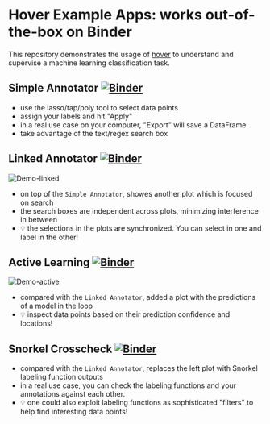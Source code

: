 # Hover Example Apps: works out-of-the-box on Binder

This repository demonstrates the usage of [hover](https://github.com/phurwicz/hover) to understand and supervise a machine learning classification task.

## Simple Annotator [![Binder](https://mybinder.org/badge_logo.svg)](https://mybinder.org/v2/gh/phurwicz/hover-binder/master?urlpath=/proxy/5006/app-simple-annotator)

-   use the lasso/tap/poly tool to select data points
-   assign your labels and hit "Apply"
-   in a real use case on your computer, "Export" will save a DataFrame
-   take advantage of the text/regex search box

## Linked Annotator [![Binder](https://mybinder.org/badge_logo.svg)](https://mybinder.org/v2/gh/phurwicz/hover-binder/master?urlpath=/proxy/5006/app-linked-annotator)

![Demo-linked](https://raw.githubusercontent.com/phurwicz/hover-gallery/main/0.4.1/app-linked-annotator.gif)

-   on top of the `Simple Annotator`, showes another plot which is focused on search
-   the search boxes are independent across plots, minimizing interference in between
-   :bulb: the selections in the plots are synchronized. You can select in one and label in the other!

## Active Learning [![Binder](https://mybinder.org/badge_logo.svg)](https://mybinder.org/v2/gh/phurwicz/hover-binder/master?urlpath=/proxy/5006/app-active-learning)

![Demo-active](https://raw.githubusercontent.com/phurwicz/hover-gallery/main/0.4.1/app-active-learning.gif)

-   compared with the `Linked Annotator`, added a plot with the predictions of a model in the loop
-   :bulb: inspect data points based on their prediction confidence and locations!

## Snorkel Crosscheck [![Binder](https://mybinder.org/badge_logo.svg)](https://mybinder.org/v2/gh/phurwicz/hover-binder/master?urlpath=/proxy/5006/app-snorkel-annotator)

-   compared with the `Linked Annotator`, replaces the left plot with Snorkel labeling function outputs
-   in a real use case, you can check the labeling functions and your annotations against each other.
-   :bulb: one could also exploit labeling functions as sophisticated "filters" to help find interesting data points!
